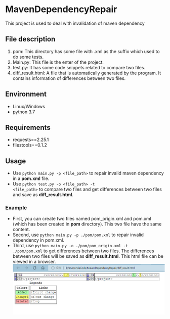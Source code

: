 # MavenDependencyRepair
This project is used to deal with invalidation of maven dependency

## File description
1. pom: This directory has some file with .xml as the suffix which used to do some tests.
2. Main.py: This file is the enter of the project.
3. test.py: It has some code snippets related to compare two files.
4. diff_result.html: A file that is automatically generated by the program. It contains information of differences between two files.

## Environment
+ Linux/Windows
+ python 3.7

## Requirements
+ requests==2.25.1
+ filestools==0.1.2

## Usage
+ Use <code>python main.py -p <file_path></code> to repair invalid maven dependency in a **pom.xml** file.
+ Use <code>python test.py -o <file_path> -t <file_path></code> to compare two files and get differences between two files and save as **diff_result.html**.

### Example
+ First, you can create two files named pom_origin.xml and pom.xml (which has been created in **pom** directory). This two file have the same content.
+ Second, use <code>python main.py -p ./pom/pom.xml</code> to repair invalid dependency in pom.xml.
+ Third, use <code>python main.py -o ./pom/pom_origin.xml -t ./pom/pom.xml</code> to get differences between two files. The differences between two files will be saved as **diff_result.html**. This html file can be viewed in a browser.  
![file_diff](./img/file_diff.png)

